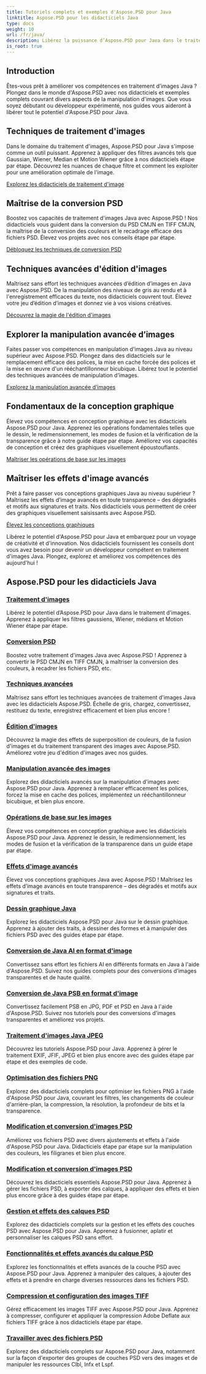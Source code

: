 ```yaml
---
title: Tutoriels complets et exemples d'Aspose.PSD pour Java
linktitle: Aspose.PSD pour les didacticiels Java
type: docs
weight: 10
url: /fr/java/
description: Libérez la puissance d’Aspose.PSD pour Java dans le traitement d’images ! Maîtrisez les filtres tels que Gaussian, Wiener, Median et Motion Wiener avec des didacticiels étape par étape.
is_root: true
---
```


## Introduction

Êtes-vous prêt à améliorer vos compétences en traitement d’images Java ? Plongez dans le monde d'Aspose.PSD avec nos didacticiels et exemples complets couvrant divers aspects de la manipulation d'images. Que vous soyez débutant ou développeur expérimenté, nos guides vous aideront à libérer tout le potentiel d'Aspose.PSD pour Java.

## Techniques de traitement d'images

Dans le domaine du traitement d'images, Aspose.PSD pour Java s'impose comme un outil puissant. Apprenez à appliquer des filtres avancés tels que Gaussian, Wiener, Median et Motion Wiener grâce à nos didacticiels étape par étape. Découvrez les nuances de chaque filtre et comment les exploiter pour une amélioration optimale de l'image.

[Explorez les didacticiels de traitement d'image](./image-processing/)

## Maîtrise de la conversion PSD

Boostez vos capacités de traitement d'images Java avec Aspose.PSD ! Nos didacticiels vous guident dans la conversion du PSD CMJN en TIFF CMJN, la maîtrise de la conversion des couleurs et le recadrage efficace des fichiers PSD. Élevez vos projets avec nos conseils étape par étape.

[Débloquez les techniques de conversion PSD](./psd-conversion/)

## Techniques avancées d'édition d'images

Maîtrisez sans effort les techniques avancées d’édition d’images en Java avec Aspose.PSD. De la manipulation des niveaux de gris au rendu et à l'enregistrement efficaces du texte, nos didacticiels couvrent tout. Élevez votre jeu d’édition d’images et donnez vie à vos visions créatives.

[Découvrez la magie de l'édition d'images](./image-editing/)

## Explorer la manipulation avancée d’images

Faites passer vos compétences en manipulation d'images Java au niveau supérieur avec Aspose.PSD. Plongez dans des didacticiels sur le remplacement efficace des polices, la mise en cache forcée des polices et la mise en œuvre d'un rééchantillonneur bicubique. Libérez tout le potentiel des techniques avancées de manipulation d’images.

[Explorez la manipulation avancée d’images](./advanced-image-manipulation/)

## Fondamentaux de la conception graphique

Élevez vos compétences en conception graphique avec les didacticiels Aspose.PSD pour Java. Apprenez les opérations fondamentales telles que le dessin, le redimensionnement, les modes de fusion et la vérification de la transparence grâce à notre guide étape par étape. Améliorez vos capacités de conception et créez des graphiques visuellement époustouflants.

[Maîtriser les opérations de base sur les images](./basic-image-operations/)

## Maîtriser les effets d'image avancés

Prêt à faire passer vos conceptions graphiques Java au niveau supérieur ? Maîtrisez les effets d’image avancés en toute transparence – des dégradés et motifs aux signatures et traits. Nos didacticiels vous permettent de créer des graphiques visuellement saisissants avec Aspose.PSD.

[Élevez les conceptions graphiques](./advanced-image-effects/)

Libérez le potentiel d'Aspose.PSD pour Java et embarquez pour un voyage de créativité et d'innovation. Nos didacticiels fournissent les conseils dont vous avez besoin pour devenir un développeur compétent en traitement d'images Java. Plongez, explorez et améliorez vos compétences dès aujourd'hui !
## Aspose.PSD pour les didacticiels Java
### [Traitement d'images](./image-processing/)
Libérez le potentiel d’Aspose.PSD pour Java dans le traitement d’images. Apprenez à appliquer les filtres gaussiens, Wiener, médians et Motion Wiener étape par étape.
### [Conversion PSD](./psd-conversion/)
Boostez votre traitement d'images Java avec Aspose.PSD ! Apprenez à convertir le PSD CMJN en TIFF CMJN, à maîtriser la conversion des couleurs, à recadrer les fichiers PSD, etc. 
### [Techniques avancées](./advanced-techniques/)
Maîtrisez sans effort les techniques avancées de traitement d'images Java avec les didacticiels Aspose.PSD. Échelle de gris, chargez, convertissez, restituez du texte, enregistrez efficacement et bien plus encore !
### [Édition d'images](./image-editing/)
Découvrez la magie des effets de superposition de couleurs, de la fusion d'images et du traitement transparent des images avec Aspose.PSD. Améliorez votre jeu d'édition d'images avec nos guides.
### [Manipulation avancée des images](./advanced-image-manipulation/)
Explorez des didacticiels avancés sur la manipulation d'images avec Aspose.PSD pour Java. Apprenez à remplacer efficacement les polices, forcez la mise en cache des polices, implémentez un rééchantillonneur bicubique, et bien plus encore.
### [Opérations de base sur les images](./basic-image-operations/)
Élevez vos compétences en conception graphique avec les didacticiels Aspose.PSD pour Java. Apprenez le dessin, le redimensionnement, les modes de fusion et la vérification de la transparence dans un guide étape par étape.
### [Effets d'image avancés](./advanced-image-effects/)
Élevez vos conceptions graphiques Java avec Aspose.PSD ! Maîtrisez les effets d’image avancés en toute transparence – des dégradés et motifs aux signatures et traits.
### [Dessin graphique Java](./java-graphics-drawing/)
Explorez les didacticiels Aspose.PSD pour Java sur le dessin graphique. Apprenez à ajouter des traits, à dessiner des formes et à manipuler des fichiers PSD avec des guides étape par étape.
### [Conversion de Java AI en format d'image](./java-ai-to-image-format-conversion/)
Convertissez sans effort les fichiers AI en différents formats en Java à l'aide d'Aspose.PSD. Suivez nos guides complets pour des conversions d’images transparentes et de haute qualité.
### [Conversion de Java PSB en format d'image](./java-psb-to-image-format-conversion/)
Convertissez facilement PSB en JPG, PDF et PSD en Java à l'aide d'Aspose.PSD. Suivez nos tutoriels pour des conversions d'images transparentes et améliorez vos projets.
### [Traitement d'images Java JPEG](./java-jpeg-image-processing/)
Découvrez les tutoriels Aspose.PSD pour Java. Apprenez à gérer le traitement EXIF, JFIF, JPEG et bien plus encore avec des guides étape par étape et des exemples de code.
### [Optimisation des fichiers PNG](./optimizing-png-files/)
Explorez des didacticiels complets pour optimiser les fichiers PNG à l'aide d'Aspose.PSD pour Java, couvrant les filtres, les changements de couleur d'arrière-plan, la compression, la résolution, la profondeur de bits et la transparence.
### [Modification et conversion d'images PSD](./modifying-converting-psd-images/)
Améliorez vos fichiers PSD avec divers ajustements et effets à l'aide d'Aspose.PSD pour Java. Didacticiels étape par étape sur la manipulation des couleurs, les filigranes et bien plus encore.
### [Modification et conversion d'images PSD](./psd-image-modification-conversion/)
Découvrez les didacticiels essentiels Aspose.PSD pour Java. Apprenez à gérer les fichiers PSD, à exporter des calques, à appliquer des effets et bien plus encore grâce à des guides étape par étape.
### [Gestion et effets des calques PSD](./psd-layer-management-effects/)
Explorez des didacticiels complets sur la gestion et les effets des couches PSD avec Aspose.PSD pour Java. Apprenez à fusionner, aplatir et personnaliser les calques PSD sans effort.
### [Fonctionnalités et effets avancés du calque PSD](./advanced-psd-layer-features-effects/)
Explorez les fonctionnalités et effets avancés de la couche PSD avec Aspose.PSD pour Java. Apprenez à manipuler des calques, à ajouter des effets et à prendre en charge diverses ressources dans les fichiers PSD.
### [Compression et configuration des images TIFF](./tiff-image-compression-configuration/)
Gérez efficacement les images TIFF avec Aspose.PSD pour Java. Apprenez à compresser, configurer et appliquer la compression Adobe Deflate aux fichiers TIFF grâce à nos didacticiels étape par étape.
### [Travailler avec des fichiers PSD](./working-with-psd-files/)
Explorez des didacticiels complets sur Aspose.PSD pour Java, notamment sur la façon d'exporter des groupes de couches PSD vers des images et de manipuler les ressources Clbl, Infx et Lspf.